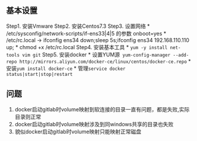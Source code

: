 ## 基本设置
Step1. 安装Vmware
Step2. 安装Centos7.3
Step3. 设置网络
    * /etc/sysconfig/network-scripts/if-ens33|4|5 的参数 onboot=yes
    * /etc/rc.local -> ifconfig ens34 down;sleep 5s;ifconfig ens34 192.168.110.110 up;
    * chmod +x /etc/rc.local
Step4. 安装基本工具
    * ```yum -y install net-tools vim git```
Step5. 安装docker
    * 设置YUM源``` yum-config-manager --add-repo http://mirrors.aliyun.com/docker-ce/linux/centos/docker-ce.repo```
    * 安装```yum install docker-ce```
    * 管理```service docker status|start|stop|restart```

## 问题
1. docker启动gitlab时volume映射到软连接的目录一直有问题，都是失败,实际目录则正常
2. docker启动gitlab时volume映射涉及到同windows共享的目录也失败
3. 貌似docker启动gitlab时volume映射只能映射正常磁盘


